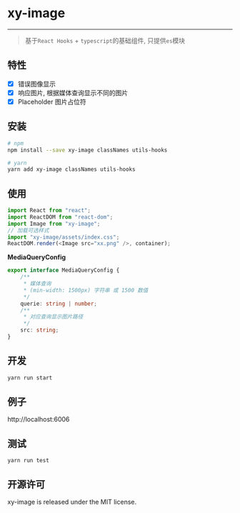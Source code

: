 # xy-image

---

> 基于`React Hooks` + `typescript`的基础组件, 只提供`es`模块

## 特性

-   [x] 错误图像显示
-   [x] 响应图片, 根据媒体查询显示不同的图片
-   [x] Placeholder 图片占位符

## 安装

```sh
# npm
npm install --save xy-image classNames utils-hooks

# yarn
yarn add xy-image classNames utils-hooks
```

## 使用

```ts
import React from "react";
import ReactDOM from "react-dom";
import Image from "xy-image";
// 加载可选样式
import "xy-image/assets/index.css";
ReactDOM.render(<Image src="xx.png" />, container);
```

**MediaQueryConfig**

```ts
export interface MediaQueryConfig {
    /**
     * 媒体查询
     * (min-width: 1500px) 字符串 或 1500 数值
     */
    querie: string | number;
    /**
     * 对应查询显示图片路径
     */
    src: string;
}
```

## 开发

```sh
yarn run start
```

## 例子

http://localhost:6006

## 测试

```
yarn run test
```

## 开源许可

xy-image is released under the MIT license.
